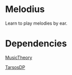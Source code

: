 # Melodius
Learn to play melodies by ear.

# Dependencies
[MusicTheory](https://github.com/Andy671/MusicTheory)

[TarsosDP](https://github.com/JorenSix/TarsosDSP)
